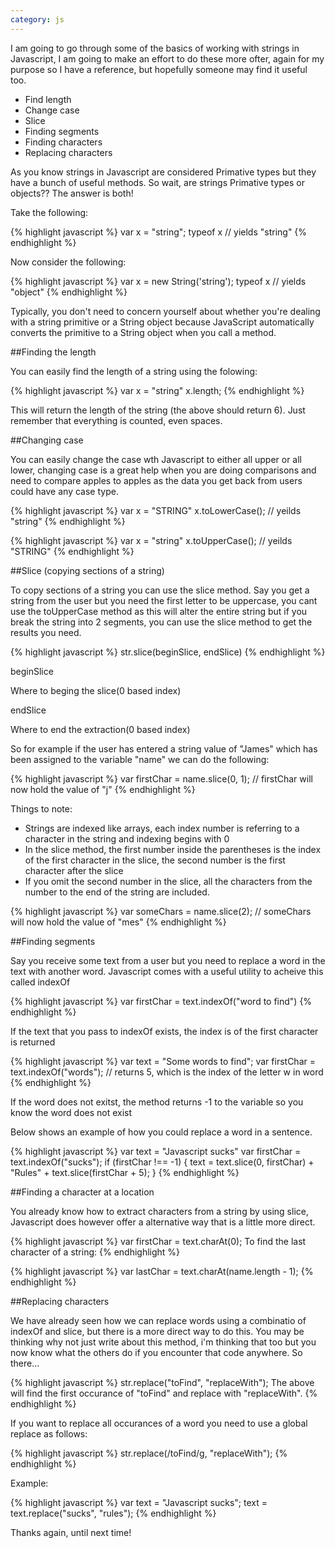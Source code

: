```yaml
---
category: js
---
```


I am going to go through some of the basics of working with strings in Javascript, I am going to make an effort to do these more ofter, again for my purpose so I have a reference, but hopefully someone may find it useful too.

- Find length
- Change case
- Slice
- Finding segments
- Finding characters
- Replacing characters

As you know strings in Javascript are considered Primative types but they have a bunch of useful methods. So wait, are strings Primative types or objects?? The answer is both!

Take the following:

{% highlight javascript %}
var x = "string";
typeof x // yields "string"
{% endhighlight %}

Now consider the following:

{% highlight javascript %}
var x = new String('string');
typeof x // yields "object"
{% endhighlight %}

Typically, you don't need to concern yourself about whether you're dealing with a string primitive or a String object because JavaScript automatically converts the primitive to a String object when you call a method.

##Finding the length

You can easily find the length of a string using the folowing:

{% highlight javascript %}
var x = "string"
x.length;
{% endhighlight %}

This will return the length of the string (the above should return 6). Just remember that everything is counted, even spaces.

##Changing case

You can easily change the case wth Javascript to either all upper or all lower, changing case is a great help when you are doing comparisons and need to compare apples to apples as the data you get back from users could have any case type.

{% highlight javascript %}
var x = "STRING"
x.toLowerCase(); // yeilds "string"
{% endhighlight %}

{% highlight javascript %}
var x = "string"
x.toUpperCase(); // yeilds "STRING"
{% endhighlight %}

##Slice (copying sections of a string)

To copy sections of a string you can use the slice method. Say you get a string from the user but you need the first letter to be uppercase, you cant use the toUpperCase method as this will alter the entire string but if you break the string into 2 segments, you can use the slice method to get the results you need.

{% highlight javascript %}
str.slice(beginSlice, endSlice)
{% endhighlight %}

beginSlice

Where to beging the slice(0 based index)

endSlice

Where to end the extraction(0 based index)

So for example if the user has entered a string value of "James" which has been assigned to the variable "name" we can do the following:

{% highlight javascript %}
var firstChar = name.slice(0, 1);
// firstChar will now hold the value of "j"
{% endhighlight %}

Things to note:

- Strings are indexed like arrays, each index number is referring to a character in the string and indexing begins with 0
- In the slice method, the first number inside the parentheses is the index of the first character in the slice, the second number is the first character after the slice
- If you omit the second number in the slice, all the characters from the number to the end of the string are included.

{% highlight javascript %}
var someChars = name.slice(2);
// someChars will now hold the value of "mes"
{% endhighlight %}

##Finding segments

Say you receive some text from a user but you need to replace a word in the text with another word. Javascript comes with a useful utility to acheive this called indexOf

{% highlight javascript %}
var firstChar = text.indexOf("word to find")
{% endhighlight %}

If the text that you pass to indexOf exists, the index is of the first character is returned

{% highlight javascript %}
var text = "Some words to find";
var firstChar = text.indexOf("words"); // returns 5, which is the index of the letter w in word
{% endhighlight %}

If the word does not exitst, the method returns -1 to the variable so you know the word does not exist

Below shows an example of how you could replace a word in a sentence.

{% highlight javascript %}
var text = "Javascript sucks"
var firstChar = text.indexOf("sucks");
if (firstChar !== -1) {
  text = text.slice(0, firstChar) + "Rules" + text.slice(firstChar + 5);
}
{% endhighlight %}

##Finding a character at a location

You already know how to extract characters from a string by using slice, Javascript does however offer a alternative way that is a little more direct.

{% highlight javascript %}
var firstChar = text.charAt(0);
To find the last character of a string:
{% endhighlight %}

{% highlight javascript %}
var lastChar = text.charAt(name.length - 1);
{% endhighlight %}

##Replacing characters

We have already seen how we can replace words using a combinatio of indexOf and slice, but there is a more direct way to do this. You may be thinking why not just write about this method, i'm thinking that too but you now know what the others do if you encounter that code anywhere. So there...

{% highlight javascript %}
str.replace("toFind", "replaceWith");
The above will find the first occurance of "toFind" and replace with "replaceWith".
{% endhighlight %}

If you want to replace all occurances of a word you need to use a global replace as follows:

{% highlight javascript %}
str.replace(/toFind/g, "replaceWith");
{% endhighlight %}

Example:

{% highlight javascript %}
var text = "Javascript sucks";
text = text.replace("sucks", "rules");
{% endhighlight %}

Thanks again, until next time!





